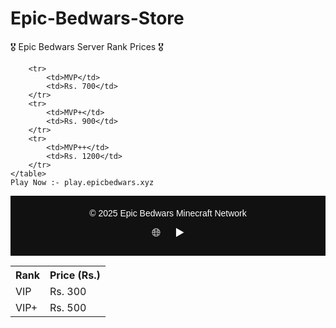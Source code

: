 # Epic-Bedwars-Store
<hlml>
<body>

<div class="title">🎖️ Epic Bedwars Server Rank Prices 🎖️</div>
    <table class="price-table">
        <tr>
            <th>Rank</th>
            <th>Price (Rs.)</th>
        </tr>
        <tr>
            <td>VIP</td>
            <td>Rs. 300</td>
        </tr>
        <tr>
            <td>VIP+</td>
            <td>Rs. 500</td>
        </tr>
    
        <tr>
            <td>MVP</td>
            <td>Rs. 700</td>
        </tr>
        <tr>
            <td>MVP+</td>
            <td>Rs. 900</td>
        </tr>
        <tr>
            <td>MVP++</td>
            <td>Rs. 1200</td>
        </tr>
    </table>
    Play Now :- play.epicbedwars.xyz
  <!-- Footer Section -->
<footer style="background-color:#111; color:#fff; padding:20px 0; text-align:center; font-family:Arial, sans-serif;">
    <div style="margin-bottom:10px;">
        © 2025 Epic Bedwars Minecraft Network
    </div>
    <div>
        <!-- Social Icons -->
        <a href="https://discord.com/invite/JQjnZRU4" target="_blank" style="margin:0 10px; color:#fff; text-decoration:none; font-size:18px;">🌐</a>
        <a href="https://www.youtube.com/@ImxSinhayaOfficial" target="_blank" style="margin:0 10px; color:#fff; text-decoration:none; font-size:18px;">▶️</a>
    </div>
</footer>

        
        
</body>

